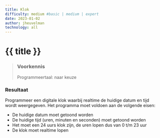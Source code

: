 ```yaml
---
title: Klok
difficulty: medium #basic | medium | expert
date: 2023-01-02
author: jheuvelman
technology: all
---
```




# {{ title }}

> ### Voorkennis
> Programmeertaal: naar keuze

### Resultaat
Programmeer een digitale klok waarbij realtime de huidige datum en tijd
wordt weergegeven. Het programma moet voldoen aan de volgende eisen:

- De huidige datum moet getoond worden
- De huidige tijd (uren, minuten en seconden) moet getoond worden
- Het moet een 24 uurs klok zijn, de uren lopen dus van 0 t/m 23 uur
- De klok moet realtime lopen
